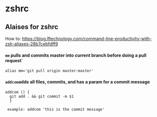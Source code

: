 # zshrc

## Alaises for zshrc

How to: https://blog.lftechnology.com/command-line-productivity-with-zsh-aliases-28b7cebfdff9


#### `mm` pulls and commits master into current branch before doing a pull request`
```
alias mm='git pull origin master:master'
```

#### `addcom`adds all files, commits, and has a param for a commit message
```
addcom () { 
  git add . && git commit -m $1
  }
  
 example: addcom 'this is the commit message' 
```
